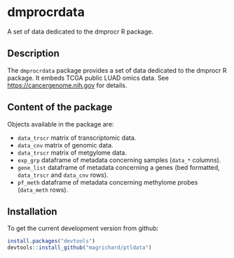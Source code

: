 # dmprocrdata
A set of data dedicated to the dmprocr R package. 

## Description

The `dmprocrdata` package provides a set of data dedicated to the dmprocr R package. It embeds TCGA public LUAD omics data. See https://cancergenome.nih.gov for details.

## Content of the package

Objects available in the package are:

* `data_trscr` matrix of transcriptomic data.
* `data_cnv` matrix of genomic data.
* `data_trscr` matrix of metgylome data.
* `exp_grp` dataframe of metadata concerning samples (`data_*` columns).
* `gene_list` dataframe of metadata concerning a genes (bed formatted, `data_trscr` and `data_cnv` rows).
* `pf_meth` dataframe of metadata concerning methylome probes (`data_meth` rows).
  
## Installation

To get the current development version from github:

```R
install.packages("devtools")
devtools::install_github("magrichard/ptldata")
```
